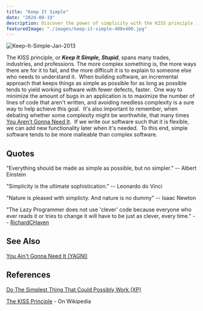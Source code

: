 ```yaml
---
title: "Keep It Simple"
date: "2024-08-19"
description: Discover the power of simplicity with the KISS principle in software design. Learn some ways to keep it simple and have fewer defects.
featuredImage: "./images/keep-it-simple-400x400.jpg"
---
```


![Keep-It-Simple-Jan-2013](images/keep-it-simple-400x400.jpg)

The KISS principle, or _**Keep It Simple, Stupid**_, spans many trades, industries, and professions. The more complex something is, the more ways there are for it to fail, and the more difficult it is to explain to someone else who needs to understand it.  When building software, an incremental approach that keeps things as simple as possible for as long as possible tends to yield working software with fewer defects, faster.  One way to minimize the amount of bugs in an application is to maximize the number of lines of code that aren't written, and avoiding needless complexity is a sure way to help achieve this goal.  It's also important to remember, when debating whether some complexity might be worthwhile, that many times [You Aren't Gonna Need It](/principles/yagni).  If we write our software such that it is flexible, we can add new functionality later when it's needed.  To this end, simple software tends to be more malleable than complex software.

## Quotes

"Everything should be made as simple as possible, but no simpler." -- Albert Einstein

"Simplicity is the ultimate sophistication." -- Leonardo do Vinci

"Nature is pleased with simplicty. And nature is no dummy" -- Isaac Newton

"The Lazy Programmer does not use 'clever' code because everyone who ever reads it or tries to change it will have to be just as clever, every time." -- [RichardCHaven](http://c2.com/cgi/wiki?DoSimpleThings)

## See Also

[You Ain't Gonna Need It (YAGNI)](/principles/yagni)

## References

[Do The Simplest Thing That Could Possibly Work (XP)](http://c2.com/xp/DoTheSimplestThingThatCouldPossiblyWork.html)

[The KISS Principle](http://en.wikipedia.org/wiki/KISS_principle) - On Wikipedia
